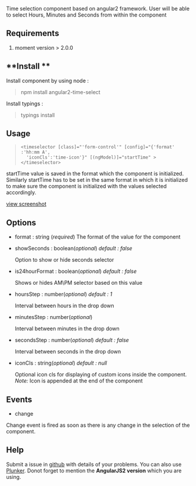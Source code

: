 Time selection component based on angular2 framework. User will be able to select Hours, Minutes and Seconds from within the component


**Requirements**
-------
1. moment version > 2.0.0


**Install **
-------
Install component by using node :  

> npm install angular2-time-select

Install typings :

> typings install


**Usage**
-------

>     <timeselector [class]="'form-control'" [config]="{'format' :'hh:mm A',
>       'iconCls':'time-icon'}" [(ngModel)]="startTime" ></timeselector>

startTime value is saved in the format which the component is initialized. Similarly startTime has to be set in the same format in which it is initialized to make sure the component is initialized with the values selected accordingly.


[view screenshot](https://drive.google.com/file/d/0B3klbXjg2xuCTzh5R3Rua3RQNGM/view)


**Options**
-------

 - format : string (*required*)
 The format of the value for the component

 - showSeconds : boolean(*optional*)
	 *default : false*

	 Option to show or hide seconds selector

 - is24hourFormat : boolean(*optional*)
	 *default : false*

	 Shows or hides AM\PM selector based on this value

 - hoursStep : number(*optional*)
	 *default : 1*

	 Interval between hours in the drop down

 - minutesStep : number(*optional*)

	 Interval between minutes in the drop down

 - secondsStep : number(*optional*)
	 *default : false*

	 Interval between seconds in the drop down

 - iconCls : string(*optional*)
	  *default : null*

	  Optional icon cls for displaying of custom icons inside the component.
    *Note:* Icon is appended at the end of the component


**Events**
-------

 - change

 Change event is fired as soon as there is any change in the selection of the component.

**Help**
-------

Submit a issue in [github](https://github.com/bharatraj88/angular2-time-select/issues/new) with details of your problems. You can also use [Plunker](https://plnkr.co/). Donot forget to mention the **AngularJS2 version** which you are using.
